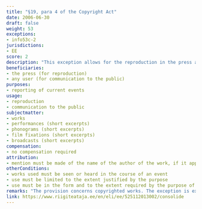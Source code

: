 ```yaml
---
title: "§19, para 4 of the Copyright Act"
date: 2006-06-30
draft: false
weight: 53
exceptions:
- info53c-2
jurisdictions:
- EE
score: 2
description: "This exception allows for the reproduction in the press and communicating to the public for the purpose of reporting of current events, of works seen or heard in the course of an event, to the extent justified by the purpose, in the form and to the extent required by the purpose of reporting current events."
beneficiaries:
- the press (for reproduction)
- any user (for communication to the public)
purposes: 
- reporting of current events
usage:
- reproduction
- communication to the public
subjectmatter:
- works 
- performances (short excerpts)
- phonograms (short excerpts)
- film fixations (short excerpts)
- broadcasts (short excerpts)
compensation:
- no compensation required
attribution: 
- mention must be made of the name of the author of the work, if it appears thereon, the name of the work and the source publication
otherConditions: 
- works used must be seen or heard in the course of an event
- use must be limited to the extent justified by the purpose 
- use must be in the form and to the extent required by the purpose of reporting current events
remarks: "The provision concerns copyrighted works. The exception is extended to related rights in § 75 (3), however with a slightly different scope - it envisages the use of short excerpts only, in connection with the reporting of current events to the extent justified by the informational purposes to be achieved and on condition that the source is indicated, if possible."
link: https://www.riigiteataja.ee/en/eli/ee/525112013002/consolide
---
```

